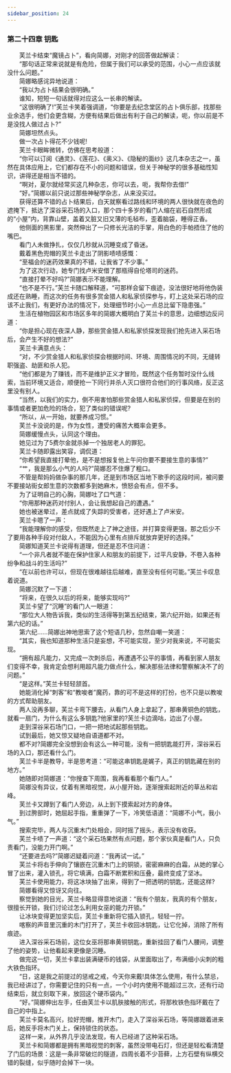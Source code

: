 ```yaml
---
sidebar_position: 24
---
```

### 第二十四章 钥匙  


　　芙兰卡结束“魔镜占卜”，看向简娜，对刚才的回答做起解读：  
　　“那句话正常来说就是有危险，但属于我们可以承受的范围，小心一点应该就没什么问题。”  
　　简娜略感诧异地说道：  
　　“我以为占卜结果会很明确。”  
　　谁知，短短一句话就得对应这么一长串的解读。  
　　“这很明确了!”芙兰卡笑着强调道，“你要是去纪念堂区的占卜俱乐部，找那些业余选手，他们会更含糊，方便有结果后做出有利于自己的解读，呃，你以前是不是没找人做过占卜?”  
　　简娜坦然点头。  
　　做一次占卜得花不少钱呢!  
　　芙兰卡眼眸微转，仿佛在思考般道：  
　　“你可以订阅《通灵》、《莲花》、《奥义》、《隐秘的面纱》这几本杂志之一，虽然在具体应用上，它们都存在不小的问题和错误，但关于神秘学的很多基础性知识，讲得还是相当不错的。  
　　“啊对，夏尔就经常买这几种杂志，你可以去，呃，我帮你去借!”  
　　“好。”简娜以前只说过那些神秘学杂志，从来没买过。  
　　获得还算不错的占卜结果后，白天就察看过路线和环境的两人很快就在夜色的遮掩下，抵达了深谷采石场的入口，那个四十多岁的看门人缩在岩石自然形成的“小屋”内，背靠山壁，盖着又脏又旧又薄的毛毡布，歪着脑袋，睡得正香。  
　　他侧面的黑影里，突然伸出了一只修长光洁的手掌，用白色的手帕捂住了他的嘴巴。  
　　看门人未做挣扎，仅仅几秒就从沉睡变成了昏迷。  
　　戴着黑色兜帽的芙兰卡走出了阴影啧啧感慨：  
　　“至福会的迷药效果真的不错，让我省了不少事。”  
　　为了这次行动，她专门找卢米安借了那瓶得自伦塔司的迷药。  
　　“直接打晕不好吗?”简娜表示不能理解。  
　　“也不是不行。”芙兰卡随口解释道，“可那样会留下痕迹，没法很好地将他伪装成还在熟睡，而这次的任务有很多赏金猎人和私家侦探参与，盯上这处采石场的应该不止我们，有更好办法的情况下，处理细节时小心一点总比留下隐患强。”  
　　生活在植物园区和市场区多年的简娜大概明白了芙兰卡的意思，边细想边反问道：  
　　“你是担心现在夜深人静，那些赏金猎人和私家侦探发现我们抢先进入采石场后，会产生不好的想法?”  
　　芙兰卡满意点头：  
　　“对，不少赏金猎人和私家侦探会根据时间、环境、周围情况的不同，无缝转职强盗、劫匪和杀人犯。  
　　“他们都是为了赚钱，而不是维护正义才冒险，既然这个任务暂时没什么线索，当前环境又适合，顺便抢一下同行并杀人灭口很符合他们的行事风络，反正这里没有别人。  
　　“当然，以我们的实力，倒不用害怕那些赏金猎人和私家侦探，但要是在别的事情或者更加危险的场合，犯了类似的错误呢?  
　　“所以，从一开始，就要养成习惯。”  
　　芙兰卡没说的是，作为女性，遭受的痛苦大概率会更多。  
　　简娜缓慢点头，认同这个理由。  
　　她见过为了5费尔金就杀掉一个独居老人的罪犯。  
　　芙兰卡随即露出笑容，调侃道：  
　　“你希望我直接打晕他，是不是想报复他上午问你要不要接生意的事情?”  
　　“艹，我是那么小气的人吗?”简娜忍不住爆了粗口。  
　　不管是帮妈妈做杂事的那几年，还是到市场区当地下歌手的这段时间，被问要不要接站街女郎生意的次数都多到她麻木，愤怒会有点，但不多。  
　　为了证明自己的心胸，简娜吐了口气道：  
　　“你用那种迷药对付别人，会让我想起自己的遭遇。”  
　　她也被迷晕过，差点就成了失踪的受害者，还好遇上了卢米安。  
　　芙兰卡嗯了一声：  
　　“我能理解你的感受，但既然走上了神之途径，并打算变得更强，那之后少不了要用各种手段对付敌人，不能因为心里有点排斥就放弃更好的选择。”  
　　简娜知道芙兰卡说得有道理，但还是忍不住问道：  
　　“一个非凡者就不能在保护住家人和朋友的前提下，过平凡安静，不卷入各种纷争和战斗的生活吗?”  
　　“在以前也许可以，但现在很难越往后越难，直至没有任何可能。”芙兰卡叹息着说道。  
　　简娜沉默了一下道：  
　　“将来，在很久以后的将来，能够实现吗?”  
　　芙兰卡望了“沉睡”的看门人一眼道：  
　　“那位大人物告诉我，类似的生活得等到第五纪结束，第六纪开始，如果还有第六纪的话。”  
　　第六纪……简娜出神地思索了这个短语几秒，忽然自嘲一笑道：  
　　“其实，我也知道那种生活只是妄想，不可能实现，至少对我来说，不可能实现。  
　　“拥有超凡能力，又完成一次刺杀后，再遭遇不公平的事情，再看到家人朋友们变得不幸，我肯定会想利用超凡能力做点什么，解决那些法律和警察解决不了的问题。”  
　　“是这样。”芙兰卡轻轻颔首。  
　　她能消化掉“刺客”和“教唆者”魔药，靠的可不是这样的打扮，也不只是以教唆的方式帮助朋友。  
　　两人没再多聊，芙兰卡弯下腰去，从看门人身上拿起了，那串黄铜色的钥匙，就看一扇门，为什么有这么多钥匙?他家里的?芙兰卡边滴咕，边出了小屋。  
　　走到深谷采石场门口，一把一把地试起那些钥匙。  
　　试到最后，她又惊又疑地自语道都不对。  
　　都不对?简娜完全没想到会有这么一种可能，没有一把钥匙能打开，深谷采石场的入口，那还看什么门。  
　　芙兰卡半是教导，半是思考道：“可能这串钥匙是娓子，真正的钥匙藏在别的地方。”  
　　她随即对简娜道：“你搜查下周围，我再看看那个看门人。”  
　　简娜没有异议，仗着有黑暗视觉，从小屋开始，逐渐搜索起附近的草丛和岩峰。  
　　芙兰卡又蹲到了看门人旁边，从上到下摸索起对方的身体。  
　　到过胯部时，她屈起手指，重重弹了一下，冷笑低语道：“简娜不小气，我小气。”  
　　搜索完毕，两人与沉重木门处相会，同时摇了摇头，表示没有收获。  
　　芙兰卡啧了一声道：“这个采石场果然有点问题，那个家伙真是看门人，只负责看门，没能力开门啊。”  
　　“还要进去吗?”简娜迟疑着问道：“我再试一试。”  
　　芙兰卡将右手伸向了镶嵌在沉重木门上的铜锁，密密麻麻的白霜，从她的掌心冒了出来，灌入锁孔，将它填满，白霜不断累积和压叠，最终变成了坚冰。  
　　芙兰卡使用能力，将这冰块抽了出来，得到了一把透明的钥匙，还能这样?  
　　简娜看得又惊讶又向往。  
　　察觉到她的目光，芙兰卡略显得意地说道：“我有个朋友，我真的有个朋友，很擅长开锁，我们讨论过怎么利用女巫的能力开锁。”  
　　让冰块变得更加坚实后，芙兰卡重新将它插入锁孔，轻轻一拧。  
　　喀察的声音里沉重的木门打开了，芙兰卡收回冰钥匙，让它化掉，消除了所有痕迹。  
　　进入深谷采石场前，这位女巫将那串黄铜钥匙，重新挂回了看门人腰间，调整了他的姿势，让他看起来更像是沉睡。  
　　做完这一切，芙兰卡拿出装满硬币的钱袋，从里面取出了，布满细小尖刺的粗大铁色指环。  
　　“日，这是我之前提过的惩戒之戒，今天你来戴!具体怎么使用，有什么禁忌，我已经讲过了，你需要记住的只有一点，一个小时内使用不能超过三次，还有行动结束后，就立刻取下来，放回这个硬币袋内。”  
　　“好。”简娜伸出左手，任由芙兰卡以肌肤接触的形式，将那枚铁色指环戴在了自己的中指上。  
　　芙兰卡莫名高兴，拉好兜帽，推开木门，走入了深谷采石场，等简娜跟着进来后，她反手将木门关上，保持锁住的状态。  
　　这样一来，从外界几乎没法发现，有人已经进了这种采石场。  
　　芙兰卡和简娜都是拥有黑暗视觉的刺客，虽然没带电石灯，但还是轻松看清楚了门后的场景：这是一条非常破烂的隧道，四周长着不少苔藓，上方石壁有纵横交错的裂缝，似乎随时会掉下一块。  
